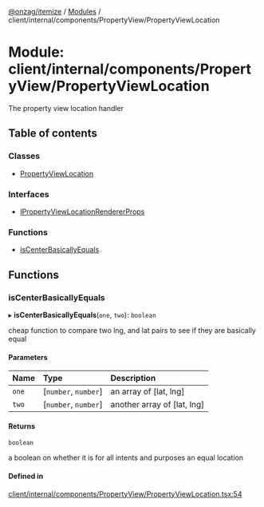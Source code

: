 [@onzag/itemize](../README.md) / [Modules](../modules.md) / client/internal/components/PropertyView/PropertyViewLocation

# Module: client/internal/components/PropertyView/PropertyViewLocation

The property view location handler

## Table of contents

### Classes

- [PropertyViewLocation](../classes/client_internal_components_PropertyView_PropertyViewLocation.PropertyViewLocation.md)

### Interfaces

- [IPropertyViewLocationRendererProps](../interfaces/client_internal_components_PropertyView_PropertyViewLocation.IPropertyViewLocationRendererProps.md)

### Functions

- [isCenterBasicallyEquals](client_internal_components_PropertyView_PropertyViewLocation.md#iscenterbasicallyequals)

## Functions

### isCenterBasicallyEquals

▸ **isCenterBasicallyEquals**(`one`, `two`): `boolean`

cheap function to compare two lng, and lat pairs to see
if they are basically equal

#### Parameters

| Name | Type | Description |
| :------ | :------ | :------ |
| `one` | [`number`, `number`] | an array of [lat, lng] |
| `two` | [`number`, `number`] | another array of [lat, lng] |

#### Returns

`boolean`

a boolean on whether it is for all intents and purposes an equal location

#### Defined in

[client/internal/components/PropertyView/PropertyViewLocation.tsx:54](https://github.com/onzag/itemize/blob/5c2808d3/client/internal/components/PropertyView/PropertyViewLocation.tsx#L54)
